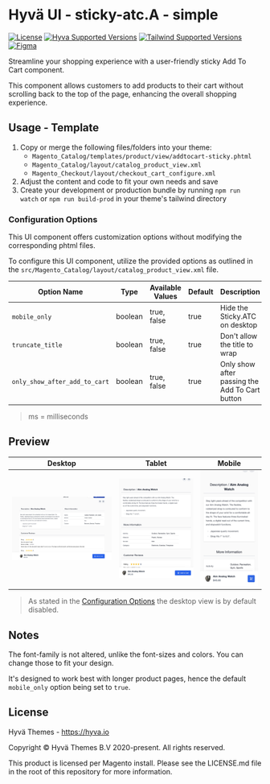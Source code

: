 # Hyvä UI - sticky-atc.A - simple

[![License]](../../../LICENSE.md)
[![Hyva Supported Versions]](https://docs.hyva.io/hyva-ui-library/getting-started.html)
[![Tailwind Supported Versions]](https://tailwindcss.com/)
[![Figma]](https://www.figma.com/@hyva)

Streamline your shopping experience with a user-friendly sticky Add To Cart component.

This component allows customers to add products to their cart without scrolling back to the top of the page, enhancing the overall shopping experience.

## Usage - Template

1. Copy or merge the following files/folders into your theme:
   * `Magento_Catalog/templates/product/view/addtocart-sticky.phtml`
   * `Magento_Catalog/layout/catalog_product_view.xml`
   * `Magento_Checkout/layout/checkout_cart_configure.xml`
2. Adjust the content and code to fit your own needs and save
3. Create your development or production bundle by running `npm run watch` or `npm run build-prod` in your
   theme's tailwind directory

### Configuration Options

This UI component offers customization options without modifying the corresponding phtml files.

To configure this UI component,
utilize the provided options as outlined in the `src/Magento_Catalog/layout/catalog_product_view.xml` file.

| Option Name                   | Type    | Available Values | Default | Description                                    |
| ----------------------------- | ------- | ---------------- | ------- | ---------------------------------------------- |
| `mobile_only`                 | boolean | true, false      | true    | Hide the Sticky.ATC on desktop                 |
| `truncate_title`              | boolean | true, false      | true    | Don't allow the title to wrap                  |
| `only_show_after_add_to_cart` | boolean | true, false      | true    | Only show after passing the Add To Cart button |

> ms = milliseconds

## Preview

| Desktop      | Tablet       | Mobile       |
| ------------ | ------------ | ------------ |
| ![preview-1] | ![preview-2] | ![preview-3] |

[preview-1]: ./media/A-simple.jpg "Preview of Sticky Add To Cart on Desktop view"
[preview-2]: ./media/A-simple-tablet.jpg "Preview of Sticky Add To Cart on Tablet view"
[preview-3]: ./media/A-simple-mobile.jpg "Preview of Sticky Add To Cart on Mobile view"

> As stated in the [Configuration Options](#configuration-options) the desktop view is by default disabled.

## Notes

The font-family is not altered, unlike the font-sizes and colors. You can change those to fit your design.

It's designed to work best with longer product pages, hence the default `mobile_only` option being set to `true`.

## License

Hyvä Themes - https://hyva.io

Copyright © Hyvä Themes B.V 2020-present. All rights reserved.

This product is licensed per Magento install. Please see the LICENSE.md file in the root of this repository for more
information.

[License]: https://img.shields.io/badge/License-004d32?style=for-the-badge "Link to Hyvä License"
[Figma]: https://img.shields.io/badge/Figma-gray?style=for-the-badge&logo=Figma "Link to Figma"

[Hyva Supported Versions]: https://img.shields.io/badge/Hyv%C3%A4-1.2,_1.3-0A23B9?style=for-the-badge&labelColor=0A144B "Hyvä Supported Versions"
[Tailwind Supported Versions]: https://img.shields.io/badge/Tailwind-3-06B6D4?style=for-the-badge&logo=TailwindCSS "Tailwind Supported Versions"
